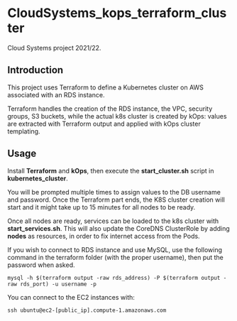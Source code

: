 # CloudSystems_kops_terraform_cluster
Cloud Systems project 2021/22.

## Introduction
This project uses Terraform to define a Kubernetes cluster on AWS associated with an RDS instance.

Terraform handles the creation of the RDS instance, the VPC, security groups, S3 buckets, while the actual k8s cluster is created by kOps: values are extracted with Terraform output and applied with kOps cluster templating.

## Usage
Install **Terraform** and **kOps**, then execute the **start_cluster.sh** script in **kubernetes_cluster**.

You will be prompted multiple times to assign values to the DB username and password. Once the Terraform part ends, the K8S cluster creation will start and it might take up to 15 minutes for all nodes to be ready.

Once all nodes are ready, services can be loaded to the k8s cluster with **start_services.sh**. This will also update the CoreDNS ClusterRole by adding **nodes** as resources, in order to fix internet access from the Pods.

If you wish to connect to RDS instance and use MySQL, use the following command in the terraform folder (with the proper username), then put the password when asked.

`mysql -h $(terraform output -raw rds_address) -P $(terraform output -raw rds_port) -u username -p`

You can connect to the EC2 instances with:

`ssh ubuntu@ec2-[public_ip].compute-1.amazonaws.com`
